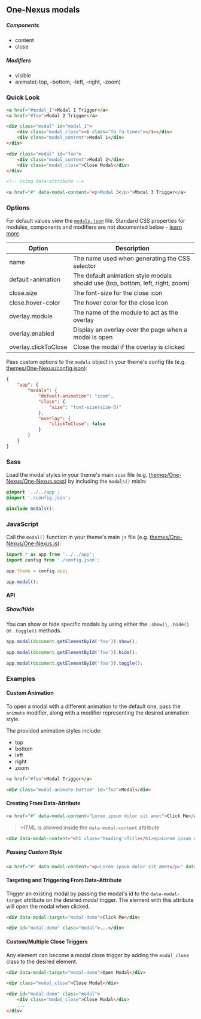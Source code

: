 ## One-Nexus modals

##### Components

* content
* close

##### Modifiers

* visible
* animate(-top, -bottom, -left, -right, -zoom)

### Quick Look

```html
<a href="#modal_1">Modal 1 Trigger</a>
<a href="#foo">Modal 2 Trigger</a>

<div class="modal" id="modal_1">
    <div class="modal_close"><i class="fa fa-times"></i></div>
    <div class="modal_content">Modal 1</div>
</div>

<div class="modal" id="foo">
    <div class="modal_content">Modal 2</div>
    <div class="modal_close">Close Modal</div>
</div>

<!-- Using data-attribute -->

<a href="#" data-modal-content="<p>Modal 3</p>">Modal 3 Trigger</a>
```

### Options

For default values view the [`modals.json`](modals.json) file. Standard CSS properties for modules, components and modifiers are not documented below - [learn more](https://github.com/esr360/Synergy/wiki/Configuring-a-Module#pass-custom-css-to-modules).

<table class="table">
    <thead>
        <tr>
            <th>Option</th>
            <th>Description</th>
        </tr>
    </thead>
    <tbody>
        <tr>
            <td>name</td>
            <td>The name used when generating the CSS selector</td>
        </tr>
        <tr>
            <td>default-animation</td>
            <td>The default animation style modals should use (top, bottom, left, right, zoom)</td>
        </tr>
        <tr>
            <td>close.size</td>
            <td>The font-size for the close icon</td>
        </tr>
        <tr>
            <td>close.hover-color</td>
            <td>The hover color for the close icon</td>
        </tr>
        <tr>
            <td>overlay.module</td>
            <td>The name of the module to act as the overlay</td>
        </tr>
        <tr>
            <td>overlay.enabled</td>
            <td>Display an overlay over the page when a modal is open</td>
        </tr>
        <tr>
            <td>overlay.clickToClose</td>
            <td>Close the modal if the overlay is clicked</td>
        </tr>
    </tbody>
</table>

Pass custom options to the `modals` object in your theme's config file (e.g. [themes/One-Nexus/config.json](../../../themes/One-Nexus/config.json)):

```json
{
    "app": {
        "modals": {
            "default-animation": "zoom",
            "close": {
                "size": "font-size(size-5)"
            },
            "overlay": {
                "clickToClose": false
            }
        }
    }
}
```

### Sass

Load the modal styles in your theme's main `scss` file (e.g. [themes/One-Nexus/One-Nexus.scss](../../../themes/One-Nexus/One-Nexus.scss)) by including the `modals()` mixin:

```scss
@import '../../app';
@import './config.json';

@include modals();
```

### JavaScript

Call the `modal()` function in your theme's main `js` file (e.g. [themes/One-Nexus/One-Nexus.js](../../../themes/One-Nexus/One-Nexus.js)):

```js
import * as app from '../../app';
import config from './config.json';

app.theme = config.app;

app.modal();
```

#### API

##### Show/Hide

You can show or hide specific modals by using either the `.show()`, `.hide()` or `.toggle()` methods.

```js
app.modal(document.getElementById('foo')).show();

app.modal(document.getElementById('foo')).hide();

app.modal(document.getElementById('foo')).toggle();
```

### Examples

#### Custom Animation

To open a modal with a different animation to the default one, pass the `animate` modifier, along with a modifier representing the desired animation style.

The provided animation styles include:

* top
* bottom
* left
* right
* zoom

```html
<a href="#foo">Modal Trigger</a>

<div class="modal-animate-bottom" id="foo">Modal</div>
```

#### Creating From Data-Attribute

```html
<a href="#" data-modal-content="Lorem ipsum dolor sit amet">Click Me</a>
```

> HTML is allowed inside the `data-modal-content` attribute 

```html
<div data-modal-content="<h1 class='heading'>Title</h1><p>Lorem ipsum dolor sit amet</p>">Click Me</div>
```

##### Passing Custom Style

```html
<a href="#" data-modal-content="<p>Lorem ipsum dolor sit amet</p>" data-modal-style="zoom">Click Me</a>
```

#### Targeting and Triggering From Data-Attribute

Trigger an existing modal by passing the modal's id to the `data-modal-target` attribute on the desired modal trigger. The element with this attribute will open the modal when clicked.

```html
<div data-modal-target="modal-demo">Click Me</div>

<div id="modal-demo" class="modal">...</div>
```

#### Custom/Multiple Close Triggers

Any element can become a modal close trigger by adding the `modal_close` class to the desired element.

```html
<div data-modal-target="modal-demo">Open Modal</div>

<div class="modal_close">Close Modal</div>

<div id="modal-demo" class="modal">
    <div class="modal_close">Close Modal</div>
    ...
</div>
```